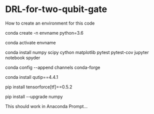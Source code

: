 # DRL-for-two-qubit-gate

How to create an environment for this code

conda create -n envname python=3.6

conda activate envname

conda install numpy scipy cython matplotlib pytest pytest-cov jupyter notebook spyder

conda config --append channels conda-forge

conda install qutip==4.4.1

pip install tensorforce[tf]==0.5.2

pip install --upgrade numpy



This should work in Anaconda Prompt...
